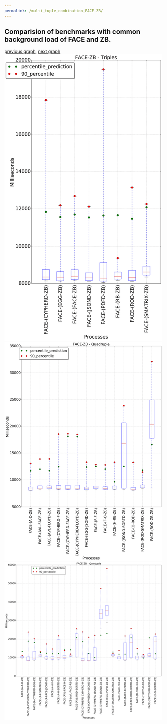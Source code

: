 ```yaml
---
permalink: /multi_tuple_combination_FACE-ZB/
---
```



 ## Comparision of benchmarks with common background load of FACE and ZB.

[previous graph](../multi_tuple_combination_FACE-SORTD/), [next graph](../multi_tuple_combination_FLOYD-AVL/)
![graph figure](./images/triple/FACE/FACE-ZB_box.png)![graph figure](./images/quadruple/FACE/FACE-ZB_box.png)![graph figure](./images/quintuple/FACE/FACE-ZB_box.png)